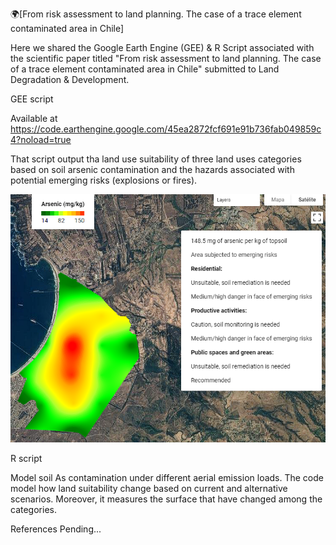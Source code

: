🌍[From risk assessment to land planning. The case of a trace element contaminated area in Chile]

Here we shared the Google Earth Engine (GEE) & R Script associated with the scientific paper titled 
"From risk assessment to land planning. The case of a trace element contaminated area in Chile"
submitted to Land Degradation & Development.

GEE script

Available at https://code.earthengine.google.com/45ea2872fcf691e91b736fab049859c4?noload=true

That script output tha land use suitability of three land uses categories based on soil arsenic contamination
and the hazards associated with potential emerging risks (explosions or fires).

![Alt text](STEP2.png)


R script 

Model soil As contamination under different aerial emission loads. The code model how land suitability change
based on current and alternative scenarios. Moreover, it measures the surface that have changed among the categories.



References
Pending...
